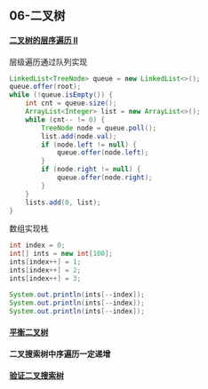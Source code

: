 ## 06-二叉树

#### [二叉树的层序遍历 II](https://leetcode.cn/problems/binary-tree-level-order-traversal-ii/)

层级遍历通过队列实现

```java
LinkedList<TreeNode> queue = new LinkedList<>();
queue.offer(root);
while (!queue.isEmpty()) {
    int cnt = queue.size();
    ArrayList<Integer> list = new ArrayList<>();
    while (cnt-- != 0) {
        TreeNode node = queue.poll();
        list.add(node.val);
        if (node.left != null) {
            queue.offer(node.left);
        }
        if (node.right != null) {
            queue.offer(node.right);
        }
    }
    lists.add(0, list);
}
```

数组实现栈

```java
int index = 0;
int[] ints = new int[100];
ints[index++] = 1;
ints[index++] = 2;
ints[index++] = 3;

System.out.println(ints[--index]);
System.out.println(ints[--index]);
System.out.println(ints[--index]);
```

#### [平衡二叉树](https://leetcode.cn/problems/balanced-binary-tree/)

**二叉搜索树中序遍历一定递增**

#### [验证二叉搜索树](https://leetcode.cn/problems/validate-binary-search-tree/)